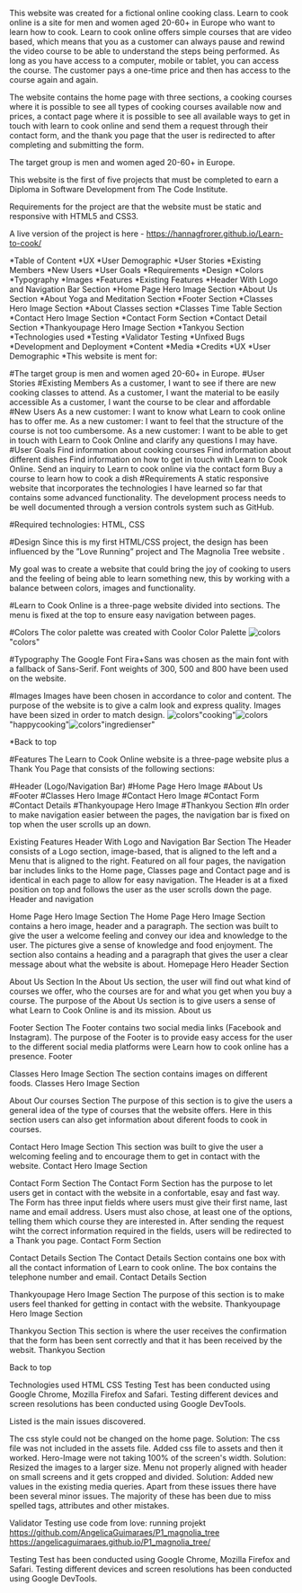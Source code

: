 

This website was created for a fictional online cooking class. Learn to cook online is a site for men and women aged 20-60+ in Europe who want to learn how to cook. Learn to cook online offers simple courses that are video based, which means that you as a customer can always pause and rewind the video course to be able to understand the steps being performed. As long as you have access to a computer, mobile or tablet, you can access the course. The customer pays a one-time price and then has access to the course again and again.

The website contains the home page with three sections, a cooking courses where it is possible to see all types of cooking courses available now and prices, a contact page where it is possible to see all available ways to get in touch with learn to cook online and send them a request through their contact form, and the thank you page that the user is redirected to after completing and submitting the form.

The target group is men and women aged 20-60+ in Europe.

This website is the first of five projects that must be completed to earn a Diploma in Software Development from The Code Institute.

Requirements for the project are that the website must be static and responsive with HTML5 and CSS3.

A live version of the project is here - https://hannagfrorer.github.io/Learn-to-cook/

*Table of Content
*UX
*User Demographic
*User Stories
*Existing Members
*New Users
*User Goals
*Requirements
*Design
*Colors
*Typography
*Images
*Features
*Existing Features
*Header With Logo and Navigation Bar Section
*Home Page Hero Image Section
*About Us Section
*About Yoga and Meditation Section
*Footer Section
*Classes Hero Image Section
*About Classes section
*Classes Time Table Section
*Contact Hero Image Section
*Contact Form Section
*Contact Detail Section
*Thankyoupage Hero Image Section
*Tankyou Section
*Technologies used
*Testing
*Validator Testing
*Unfixed Bugs
*Development and Deployment
*Content
*Media
*Credits
*UX
*User Demographic
*This website is ment for:

#The target group is men and women aged 20-60+ in Europe.
#User Stories
#Existing Members
As a customer, I want to see if there are new cooking classes to attend.
As a customer, I want the material to be easily accessible
As a customer, I want the course to be clear and affordable
#New Users
As a new customer: I want to know what Learn to cook online has to offer me.
As a new customer: I want to feel that the structure of the course is not too cumbersome.
As a new customer: I want to be able to get in touch with Learn to Cook Online and clarify any questions I may have.
#User Goals
Find information about cooking courses
Find information about different dishes
Find information on how to get in touch with Learn to Cook Online.
Send an inquiry to Learn to cook online via the contact form
Buy a course to learn how to cook a dish
#Requirements
A static responsive website that incorporates the technologies I have learned so far that contains some advanced functionality. The development process needs to be well documented through a version controls system such as GitHub.

#Required technologies: HTML, CSS

#Design
Since this is my first HTML/CSS project, the design has been influenced by the ”Love Running” project and The Magnolia Tree website .

My goal was to create a website that could bring the joy of cooking to users and the feeling of being able to learn something new, this by working with a balance between colors, images and functionality.

#Learn to Cook Online is a three-page website divided into sections. The menu is fixed at the top to ensure easy navigation between pages.

#Colors
The color palette was created with Coolor 
Color Palette
![colors](images/colors.png)"colors"

#Typography
The Google Font Fira+Sans was chosen as the main font with a fallback of Sans-Serif. Font weights of 300, 500 and 800 have been used on the website.

#Images
Images have been chosen in accordance to color and content. The purpose of the website is to give a calm look and express quality. Images have been sized in order to match design.
![colors](images/cooking..webp)"cooking"![colors](images/happy%20cooking.webp)"happycooking"![colors](images/ingredienser.webp)"ingredienser"

*Back to top

#Features
The Learn to Cook Online website is a three-page website plus a Thank You Page that consists of the following sections:

#Header (Logo/Navigation Bar)
#Home Page Hero Image
#About Us
#Footer
#Classes Hero Image
#Contact Hero Image
#Contact Form
#Contact Details
#Thankyoupage Hero Image
#Thankyou Section
#In order to make navigation easier between the pages, the navigation bar is fixed on top when the user scrolls up an down.

Existing Features
Header With Logo and Navigation Bar Section
The Header consists of a Logo section, image-based, that is aligned to the left and a Menu that is aligned to the right.
Featured on all four pages, the navigation bar includes links to the Home page, Classes page and Contact page and is identical in each page to allow for easy navigation.
The Header is at a fixed position on top and follows the user as the user scrolls down the page.
Header and navigation

Home Page Hero Image Section
The Home Page Hero Image Section contains a hero image, header and a paragraph.
The section was built to give the user a welcome feeling and convey our idea and knowledge to the user.
The pictures give a sense of knowledge and food enjoyment.
The section also contains a heading and a paragraph that gives the user a clear message about what the website is about.
Homepage Hero Header Section

About Us Section
In the About Us section, the user will find out what kind of courses we offer, who the courses are for and what you get when you buy a course.
The purpose of the About Us section is to give users a sense of what Learn to Cook Online is and its mission.
About us


Footer Section
The Footer contains two social media links (Facebook and Instagram).
The purpose of the Footer is to provide easy access for the user to the different social media platforms were Learn how to cook online has a presence.
Footer

Classes Hero Image Section
The section contains images on different foods.
Classes Hero Image Section

About Our courses Section
The purpose of this section is to give the users a general idea of the type of courses that the website offers.
Here in this section users can also get information about diferent foods to cook in courses.


Contact Hero Image Section
This section was built to give the user a welcoming feeling and to encourage them to get in contact with the website.
Contact Hero Image Section

Contact Form Section
The Contact Form Section has the purpose to let users get in contact with the website in a confortable, esay and fast way.
The Form has three input fields where users must give their first name, last name and email address.
Users must also chose, at least one of the options, telling them which course they are interested in.
After sending the request wiht the correct information required in the fields, users will be redirected to a Thank you page.
Contact Form Section

Contact Details Section
The Contact Details Section contains one box with all the contact information of Learn to cook online.
The box contains the telephone number and email.
Contact Details Section

Thankyoupage Hero Image Section
The purpose of this section is to make users feel thanked for getting in contact with the website.
Thankyoupage Hero Image Section

Thankyou Section
This section is where the user receives the confirmation that the form has been sent correctly and that it has been received by the websit.
Thankyou Section

Back to top

Technologies used
HTML
CSS
Testing
Test has been conducted using Google Chrome, Mozilla Firefox and Safari. Testing different devices and screen resolutions has been conducted using Google DevTools.

Listed is the main issues discovered.

The css style could not be changed on the home page.
Solution: The css file was not included in the assets file. Added css file to assets and then it worked.
Hero-Image were not taking 100% of the screen's width.
Solution: Resized the images to a larger size.
Menu not properly aligned with header on small screens and it gets cropped and divided.
Solution: Added new values in the existing media queries.
Apart from these issues there have been several minor issues. The majority of these has been due to miss spelled tags, attributes and other mistakes.

Validator Testing
use  code from love: running projekt
https://github.com/AngelicaGuimaraes/P1_magnolia_tree
https://angelicaguimaraes.github.io/P1_magnolia_tree/
<form class="signup-form" method="POST" action="https://formdump.codeinstitute.net/">Testing
Test has been conducted using Google Chrome, Mozilla Firefox and Safari. Testing different devices and screen resolutions has been conducted using Google DevTools.
